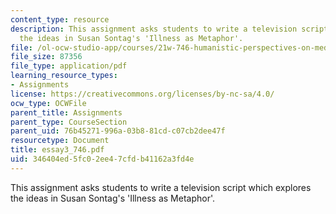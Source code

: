 ```yaml
---
content_type: resource
description: This assignment asks students to write a television script which explores
  the ideas in Susan Sontag's 'Illness as Metaphor'.
file: /ol-ocw-studio-app/courses/21w-746-humanistic-perspectives-on-medicine-from-ancient-greece-to-modern-america-spring-2005/346404ed5fc02ee47cfdb41162a3fd4e_essay3_746.pdf
file_size: 87356
file_type: application/pdf
learning_resource_types:
- Assignments
license: https://creativecommons.org/licenses/by-nc-sa/4.0/
ocw_type: OCWFile
parent_title: Assignments
parent_type: CourseSection
parent_uid: 76b45271-996a-03b8-81cd-c07cb2dee47f
resourcetype: Document
title: essay3_746.pdf
uid: 346404ed-5fc0-2ee4-7cfd-b41162a3fd4e
---
```

This assignment asks students to write a television script which explores the ideas in Susan Sontag's 'Illness as Metaphor'.